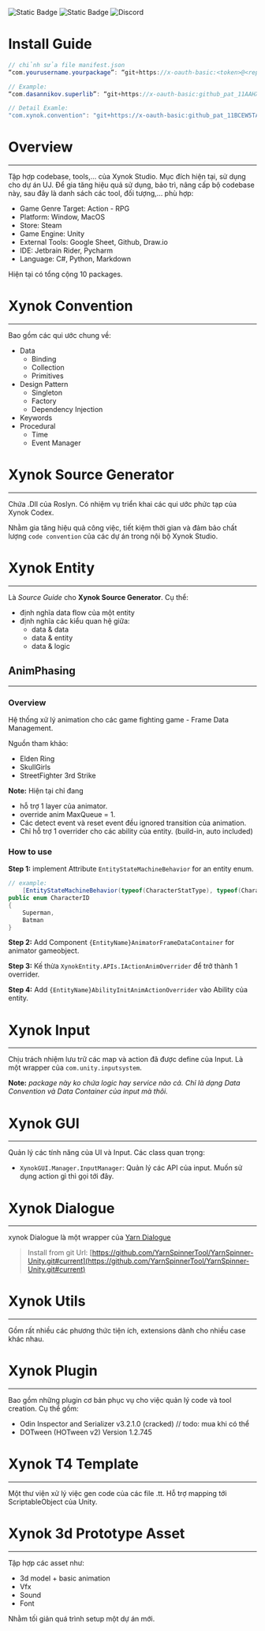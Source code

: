 ![Static Badge](https://img.shields.io/badge/ynok_Codex-009ECE?logo=x)  ![Static Badge](https://img.shields.io/badge/version_-v0.3.0-00CE2D) ![Discord](https://img.shields.io/discord/1088559270456459314?logo=discord&logoColor=FFFFFF&label=Discord)


# Install Guide
```cs
// chỉnh sửa file manifest.json
“com.yourusername.yourpackage”: “git+https://x-oauth-basic:<token>@<repo>?path=<folder>"

// Example:
“com.dasannikov.superlib”: “git+https://x-oauth-basic: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@github.com/dasannikov/unity-package-superlib?path=/Assets/SuperLib"

// Detail Examle:
"com.xynok.convention": "git+https://x-oauth-basic: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@github.com/XynokChief/XynokCodex?path=Packages/XynokConvention#release/v0.3.0",
```

# Overview
---
Tập hợp codebase, tools,... của Xynok Studio. Mục đích hiện tại, sử dụng cho dự án UJ.
Để gia tăng hiệu quả sử dụng, bảo trì, nâng cấp bộ codebase này, sau đây là danh sách các tool, đối tượng,... phù hợp:

- Game Genre Target: Action - RPG
- Platform: Window, MacOS
- Store: Steam
- Game Engine: Unity
- External Tools: Google Sheet, Github, Draw.io
- IDE: Jetbrain Rider, Pycharm
- Language: C#, Python, Markdown

Hiện tại có tổng cộng 10 packages.


# Xynok Convention
---
Bao gồm các qui ước chung về:
- Data
	- Binding
	- Collection
	- Primitives
- Design Pattern
	- Singleton
	- Factory
	- Dependency Injection
- Keywords
- Procedural
	- Time
	- Event Manager

# Xynok Source Generator
---
Chứa .Dll của Roslyn. Có nhiệm vụ triển khai các qui ước phức tạp của Xynok Codex.

Nhằm gia tăng hiệu quả công việc, tiết kiệm thời gian và đảm bảo chất lượng `code convention` của các dự án trong nội bộ Xynok Studio.

# Xynok Entity
---
Là *Source Guide* cho  **Xynok Source Generator**. Cụ thể:

- định nghĩa data flow của một entity
- định nghĩa các kiểu quan hệ giữa:
	- data & data
	- data & entity
	- data & logic
## AnimPhasing
---
### Overview
Hệ thống xử lý animation cho các game fighting game - Frame Data Management.

Nguồn tham khảo:
- Elden Ring
- SkullGirls
- StreetFighter 3rd Strike

**Note:** Hiện tại chỉ đang
- hỗ trợ 1 layer của animator.
- override anim MaxQueue = 1.
- Các detect event và reset event đều ignored transition của animation.
- Chỉ hỗ trợ 1 overrider cho các ability của entity. (build-in, auto included)

### How to use

**Step 1:** implement Attribute `EntityStateMachineBehavior` for an entity enum.

```csharp
// example:
    [EntityStateMachineBehavior(typeof(CharacterStatType), typeof(CharacterStateType), typeof(CharacterTriggerType),"Assets/Scripts/Core/Generated/Character")]
public enum CharacterID
{
    Superman,
    Batman
}
```


**Step 2:** Add Component `{EntityName}AnimatorFrameDataContainer` for animator gameobject.

**Step 3:** Kế thừa  `XynokEntity.APIs.IActionAnimOverrider` để trở thành 1 overrider.

**Step 4:** Add `{EntityName}AbilityInitAnimActionOverrider` vào Ability của entity.



# Xynok Input
---
Chịu trách nhiệm lưu trữ các map và action đã được define của Input. Là một wrapper của `com.unity.inputsystem`.

**Note:** *package này ko chứa logic hay service nào cả. Chỉ là dạng Data Convention và Data Container của input mà thôi.*

# Xynok GUI
---
Quản lý các tính năng của UI và Input. Các class quan trọng:
- `XynokGUI.Manager.InputManager`:  Quản lý các API của input. Muốn sử dụng action gì thì gọi tới đây.


# Xynok Dialogue
---
xynok Dialogue là một wrapper của [Yarn Dialogue](https://docs.yarnspinner.dev/using-yarnspinner-with-unity/installation-and-setup)

> Install from git Url: [https://github.com/YarnSpinnerTool/YarnSpinner-Unity.git#current](https://github.com/YarnSpinnerTool/YarnSpinner-Unity.git#current)

# Xynok Utils
---
Gồm rất nhiều các phương thức tiện ích, extensions dành cho nhiều case khác nhau.

# Xynok Plugin
---
Bao gồm những plugin cơ bản phục vụ cho việc quản lý code và tool creation. Cụ thể gồm:

- Odin Inspector and Serializer v3.2.1.0 (cracked) // todo: mua khi có thể
- DOTween (HOTween v2) Version 1.2.745


# Xynok T4 Template
---
Một thư viện xử lý việc gen code của các file .tt. Hỗ trợ mapping tới ScriptableObject của Unity.

# Xynok 3d Prototype Asset
---
Tập hợp các asset như:

- 3d model + basic animation
- Vfx
- Sound
- Font

Nhằm tối giản quá trình setup một dự án mới.